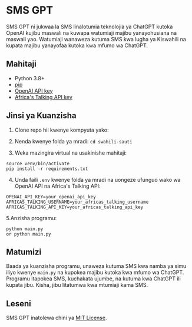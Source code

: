 # SMS GPT

SMS GPT ni jukwaa la SMS linalotumia teknolojia ya ChatGPT kutoka OpenAI kujibu maswali na kuwapa watumiaji majibu yanayohusiana na maswali yao. Watumiaji wanaweza kutuma SMS kwa lugha ya Kiswahili na kupata majibu yanayofaa kutoka kwa mfumo wa ChatGPT.

## Mahitaji

- Python 3.8+
- [pip](https://pip.pypa.io/en/stable/)
- [OpenAI API key](https://beta.openai.com/signup/)
- [Africa's Talking API key](https://account.africastalking.com/auth/register)

## Jinsi ya Kuanzisha

1. Clone repo hii kwenye kompyuta yako:


2. Nenda kwenye folda ya mradi:
   `cd swahili-sauti`

3. Weka mazingira virtual na usakinishe mahitaji:
```python3 -m venv venv
source venv/bin/activate
pip install -r requirements.txt
```
4. Unda faili `.env` kwenye folda ya mradi na uongeze ufunguo wako wa OpenAI API na Africa's Talking API:
```
OPENAI_API_KEY=your_openai_api_key
AFRICAS_TALKING_USERNAME=your_africas_talking_username
AFRICAS_TALKING_API_KEY=your_africas_talking_api_key
```
5.Anzisha programu:
```
python main.py
or python main.py
```

## Matumizi

Baada ya kuanzisha programu, unaweza kutuma SMS kwa namba ya simu iliyo kwenye `main.py` na kupokea majibu kutoka kwa mfumo wa ChatGPT. Programu itapokea SMS, kuchakata ujumbe, na kutuma kwa ChatGPT ili kupata jibu. Kisha, jibu litatumwa kwa mtumiaji kama SMS.

## Leseni

SMS GPT inatolewa chini ya [MIT License](LICENSE).

